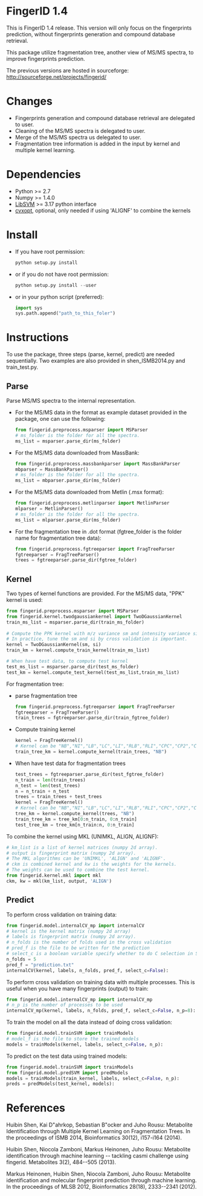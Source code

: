 FingerID 1.4
============

This is FingerID 1.4 release. This version will only focus on the fingerprints
prediction, without fingerprints generation and compound database retrieval.

This package utilize fragmentation tree, another view of MS/MS spectra, to 
improve fingerprints prediction.

The previous versions are hosted in sourceforge: http://sourceforge.net/projects/fingerid/


Changes
=======

- Fingerprints generation and compound database retrieval are delegated to user.
- Cleaning of the MS/MS spectra is delegated to user.
- Merge of the MS/MS spectra us delegated to user.
- Fragmentation tree information is added in the input by kernel and multiple
kernel learning.

Dependencies
============

- Python >= 2.7
- Numpy >= 1.4.0
- [LibSVM](http://cvxopt.org/install/index.html) >= 3.17 python interface
- [cvxopt](http://cvxopt.org/install/index.html), optional, only needed if using 'ALIGNF' to combine the kernels

Install
=======
- If you have root permission:

  ```python
  python setup.py install
  ```

- or if you do not have root permission:

  ```python
  python setup.py install --user
  ```

- or in your python script (preferred):

  ```python
  import sys
  sys.path.append("path_to_this_foler")
  ```

Instructions
============

To use the package, three steps (parse, kernel, predict) are needed sequentially.
Two examples are also provided in shen_ISMB2014.py and train_test.py.

Parse
-----

Parse MS/MS spectra to the internal representation.

- For the MS/MS data in the format as example dataset provided in the package, one can use the following: 

  ```python
  from fingerid.preprocess.msparser import MSParser
  # ms_folder is the folder for all the spectra.
  ms_list = msparser.parse_dir(ms_folder) 
  ```

- For the MS/MS data downloaded from MassBank:

  ```python  
  from fingerid.preprocess.massbankparser import MassBankParser
  mbparser = MassBankParser()
  # ms_folder is the folder for all the spectra.
  ms_list = mbparser.parse_dir(ms_folder)
  ```

- For the MS/MS data downloaded from Metlin (.msx format):

  ```python
  from fingerid.preprocess.metlinparser import MetlinParser
  mlparser = MetlinParser()
  # ms_folder is the folder for all the spectra.
  ms_list = mlparser.parse_dir(ms_folder)
  ```

- For the fragmentation tree in .dot format (fgtree_folder is the folder name for fragmentation tree data):

  ```python
  from fingerid.preprocess.fgtreeparser import FragTreeParser
  fgtreeparser = FragTreeParser()
  trees = fgtreeparser.parse_dir(fgtree_folder)
  ```

Kernel
------

Two types of kernel functions are provided. For the MS/MS data, "PPK" kernel is used:
  
  ```python
  from fingerid.preprocess.msparser import MSParser
  from fingerid.kernel.twodgaussiankernel import TwoDGaussianKernel
  train_ms_list = msparser.parse_dir(train_ms_folder)
   
  # Compute the PPK kernel with m/z variance sm and intensity variance si.
  # In practice, tune the sm and si by cross validation is important.
  kernel = TwoDGaussianKernel(sm, si)
  train_km = kernel.compute_train_kernel(train_ms_list)

  # When have test data, to compute test kernel
  test_ms_list = msparser.parse_dir(test_ms_folder)
  test_km = kernel.compute_test_kernel(test_ms_list,train_ms_list)
  ```

For fragmentation tree:

- parse fragmentation tree

  ```python
  from fingerid.preprocess.fgtreeparser import FragTreeParser
  fgtreeparser = FragTreeParser()
  train_trees = fgtreeparser.parse_dir(train_fgtree_folder)
  ```

- Compute training kernel

  ```python
  kernel = FragTreeKernel()
  # Kernel can be "NB","NI","LB","LC","LI","RLB","RLI","CPC","CP2","CPK","CSC"
  train_tree_km = kernel.compute_kernel(train_trees, "NB")
  ```  

- When have test data for fragmentation trees

  ```python
  test_trees = fgtreeparser.parse_dir(test_fgtree_folder)  
  n_train = len(train_trees)
  n_test = len(test_trees)
  n = n_train + n_test
  trees = train_trees + test_trees
  kernel = FragTreeKernel()
  # Kernel can be "NB","NI","LB","LC","LI","RLB","RLI","CPC","CP2","CPK","CSC"
  tree_km = kernel.compute_kernel(trees, "NB")
  train_tree_km = tree_km[0:n_train, 0:n_train]
  test_tree_km = tree_km[n_train:n, 0:n_train]
  ```

To combine the kernel using MKL (UNIMKL, ALIGN, ALIGNF):

  ```python
  # km_list is a list of kernel matrices (numpy 2d array).
  # output is fingerprint matrix (numpy 2d array).
  # The MKL algorithms can be 'UNIMKL', 'ALIGN' and 'ALIGNF'.
  # ckm is combined kernel and kw is the weights for the kernels.
  # The weights can be used to combine the test kernel.
  from fingerid.kernel.mkl import mkl
  ckm, kw = mkl(km_list, output, 'ALIGN')
  ```

Predict
----------

To perform cross validation on training data:

  ```python
  from fingerid.model.internalCV_mp import internalCV
  # kernel is the kernel matrix (numpy 2d array)
  # labels is fingerprint matrix (numpy 2d array).
  # n_folds is the number of folds used in the cross validation
  # pred_f is the file to be written for the prediction
  # select_c is a boolean variable specify whether to do C selection in SVM.
  n_folds = 5
  pred_f = "prediction.txt"
  internalCV(kernel, labels, n_folds, pred_f, select_c=False):
  ```
 
To perform cross validation on training data with multiple processes. This is
useful when you have many fingerprints (output) to train:

  ```python
  from fingerid.model.internalCV_mp import internalCV_mp
  # n_p is the number of processes to be used
  internalCV_mp(kernel, labels, n_folds, pred_f, select_c=False, n_p=8):
  ```

To train the model on all the data instead of doing cross validation:

  ```python
  from fingerid.model.trainSVM import trainModels
  # model_f is the file to store the trained models
  models = trainModels(kernel, labels, select_c=False, n_p):
  ```

To predict on the test data using trained models:

  ```python
  from fingerid.model.trainSVM import trainModels
  from fingerid.model.predSVM import predModels
  models = trainModels(train_kernel, labels, select_c=False, n_p):
  preds = predModels(test_kernel, models):
  ```

References
==========
Huibin Shen, Kai D\"ahrkop, Sebastian B\"ocker and Juho Rousu: Metabolite Identification through Multiple Kernel Learning on Fragmentation Trees. In the proceedings of ISMB 2014, Bioinformatics 30(12), i157-i164 (2014). 

Huibin Shen, Niocola Zamboni, Markus Heinonen, Juho Rousu: Metabolite identification through machine learning -- tackling casmi challenge using fingerid. Metabolites 3(2), 484--505 (2013).

Markus Heinonen, Huibin Shen, Niocola Zamboni, Juho Rousu: Metabolite identification and molecular fingerprint prediction through machine learning. In the proceedings of MLSB 2012, Bioinformatics 28(18), 2333--2341 (2012).
